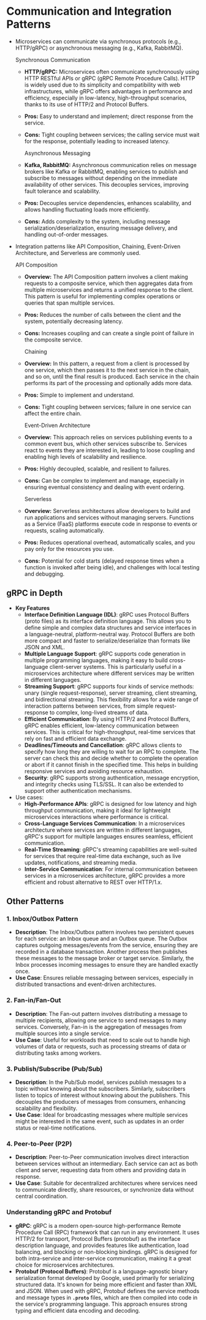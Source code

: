 # Communication and Integration Patterns

- Microservices can communicate via synchronous protocols (e.g., HTTP/gRPC) or asynchronous messaging (e.g., Kafka, RabbitMQ).

    Synchronous Communication

  - **HTTP/gRPC:** Microservices often communicate synchronously using HTTP RESTful APIs or gRPC (gRPC Remote Procedure Calls). HTTP is widely used due to its simplicity and compatibility with web infrastructures, while gRPC offers advantages in performance and efficiency, especially in low-latency, high-throughput scenarios, thanks to its use of HTTP/2 and Protocol Buffers.
  - **Pros:** Easy to understand and implement; direct response from the service.
  - **Cons:** Tight coupling between services; the calling service must wait for the response, potentially leading to increased latency.

    Asynchronous Messaging

  - **Kafka, RabbitMQ:** Asynchronous communication relies on message brokers like Kafka or RabbitMQ, enabling services to publish and subscribe to messages without depending on the immediate availability of other services. This decouples services, improving fault tolerance and scalability.
  - **Pros:** Decouples service dependencies, enhances scalability, and allows handling fluctuating loads more efficiently.
  - **Cons:** Adds complexity to the system, including message serialization/deserialization, ensuring message delivery, and handling out-of-order messages.
- Integration patterns like API Composition, Chaining, Event-Driven Architecture, and Serverless are commonly used.

    API Composition

  - **Overview:** The API Composition pattern involves a client making requests to a composite service, which then aggregates data from multiple microservices and returns a unified response to the client. This pattern is useful for implementing complex operations or queries that span multiple services.
  - **Pros:** Reduces the number of calls between the client and the system, potentially decreasing latency.
  - **Cons:** Increases coupling and can create a single point of failure in the composite service.

    Chaining

  - **Overview:** In this pattern, a request from a client is processed by one service, which then passes it to the next service in the chain, and so on, until the final result is produced. Each service in the chain performs its part of the processing and optionally adds more data.
  - **Pros:** Simple to implement and understand.
  - **Cons:** Tight coupling between services; failure in one service can affect the entire chain.

    Event-Driven Architecture

  - **Overview:** This approach relies on services publishing events to a common event bus, which other services subscribe to. Services react to events they are interested in, leading to loose coupling and enabling high levels of scalability and resilience.
  - **Pros:** Highly decoupled, scalable, and resilient to failures.
  - **Cons:** Can be complex to implement and manage, especially in ensuring eventual consistency and dealing with event ordering.

    Serverless

  - **Overview:** Serverless architectures allow developers to build and run applications and services without managing servers. Functions as a Service (FaaS) platforms execute code in response to events or requests, scaling automatically.
  - **Pros:** Reduces operational overhead, automatically scales, and you pay only for the resources you use.
  - **Cons:** Potential for cold starts (delayed response times when a function is invoked after being idle), and challenges with local testing and debugging.

## gRPC in Depth

- **Key Features**
  - **Interface Definition Language (IDL)**: gRPC uses Protocol Buffers (proto files) as its interface definition language. This allows you to define simple and complex data structures and service interfaces in a language-neutral, platform-neutral way. Protocol Buffers are both more compact and faster to serialize/deserialize than formats like JSON and XML.
  - **Multiple Language Support**: gRPC supports code generation in multiple programming languages, making it easy to build cross-language client-server systems. This is particularly useful in a microservices architecture where different services may be written in different languages.
  - **Streaming Support**: gRPC supports four kinds of service methods: unary (single request-response), server streaming, client streaming, and bidirectional streaming. This flexibility allows for a wide range of interaction patterns between services, from simple request-response to complex, long-lived streams of data.
  - **Efficient Communication**: By using HTTP/2 and Protocol Buffers, gRPC enables efficient, low-latency communication between services. This is critical for high-throughput, real-time services that rely on fast and efficient data exchange.
  - **Deadlines/Timeouts and Cancellation**: gRPC allows clients to specify how long they are willing to wait for an RPC to complete. The server can check this and decide whether to complete the operation or abort if it cannot finish in the specified time. This helps in building responsive services and avoiding resource exhaustion.
  - **Security**: gRPC supports strong authentication, message encryption, and integrity checks using TLS/SSL. It can also be extended to support other authentication mechanisms.
- Use cases:
  - **High-Performance APIs**: gRPC is designed for low latency and high throughput communication, making it ideal for lightweight microservices interactions where performance is critical.
  - **Cross-Language Services Communication**: In a microservices architecture where services are written in different languages, gRPC's support for multiple languages ensures seamless, efficient communication.
  - **Real-Time Streaming**: gRPC's streaming capabilities are well-suited for services that require real-time data exchange, such as live updates, notifications, and streaming media.
  - **Inter-Service Communication**: For internal communication between services in a microservices architecture, gRPC provides a more efficient and robust alternative to REST over HTTP/1.x.

## Other Patterns

### **1. Inbox/Outbox Pattern**

- **Description**: The Inbox/Outbox pattern involves two persistent queues for each service: an Inbox queue and an Outbox queue. The Outbox captures outgoing messages/events from the service, ensuring they are recorded in a database transaction. Another process then publishes these messages to the message broker or target service. Similarly, the Inbox processes incoming messages to ensure they are handled exactly once.
- **Use Case**: Ensures reliable messaging between services, especially in distributed transactions and event-driven architectures.

### **2. Fan-in/Fan-Out**

- **Description**: The Fan-out pattern involves distributing a message to multiple recipients, allowing one service to send messages to many services. Conversely, Fan-in is the aggregation of messages from multiple sources into a single service.
- **Use Case**: Useful for workloads that need to scale out to handle high volumes of data or requests, such as processing streams of data or distributing tasks among workers.

### **3. Publish/Subscribe (Pub/Sub)**

- **Description**: In the Pub/Sub model, services publish messages to a topic without knowing about the subscribers. Similarly, subscribers listen to topics of interest without knowing about the publishers. This decouples the producers of messages from consumers, enhancing scalability and flexibility.
- **Use Case**: Ideal for broadcasting messages where multiple services might be interested in the same event, such as updates in an order status or real-time notifications.

### **4. Peer-to-Peer (P2P)**

- **Description**: Peer-to-Peer communication involves direct interaction between services without an intermediary. Each service can act as both client and server, requesting data from others and providing data in response.
- **Use Case**: Suitable for decentralized architectures where services need to communicate directly, share resources, or synchronize data without central coordination.

### **Understanding gRPC and Protobuf**

- **gRPC**: gRPC is a modern open-source high-performance Remote Procedure Call (RPC) framework that can run in any environment. It uses HTTP/2 for transport, Protocol Buffers (protobuf) as the interface description language, and provides features like authentication, load balancing, and blocking or non-blocking bindings. gRPC is designed for both intra-service and inter-service communication, making it a great choice for microservices architectures.
- **Protobuf (Protocol Buffers)**: Protobuf is a language-agnostic binary serialization format developed by Google, used primarily for serializing structured data. It's known for being more efficient and faster than XML and JSON. When used with gRPC, Protobuf defines the service methods and message types in **`.proto`** files, which are then compiled into code in the service's programming language. This approach ensures strong typing and efficient data encoding and decoding.
